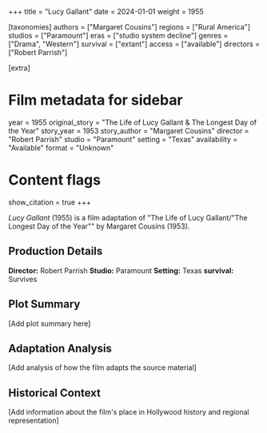 +++
title = "Lucy Gallant"
date = 2024-01-01
weight = 1955

[taxonomies]
authors = ["Margaret Cousins"]
regions = ["Rural America"]
studios = ["Paramount"]
eras = ["studio system decline"]
genres = ["Drama", "Western"]
survival = ["extant"]
access = ["available"]
directors = ["Robert Parrish"]

[extra]
# Film metadata for sidebar
year = 1955
original_story = "The Life of Lucy Gallant & The Longest Day of the Year"
story_year = 1953
story_author = "Margaret Cousins"
director = "Robert Parrish"
studio = "Paramount"
setting = "Texas"
availability = "Available"
format = "Unknown"

# Content flags
show_citation = true
+++

*Lucy Gallant* (1955) is a film adaptation of "The Life of Lucy Gallant/"The Longest Day of the Year"" by Margaret Cousins (1953).

## Production Details

**Director:** Robert Parrish
**Studio:** Paramount
**Setting:** Texas
**survival:** Survives

## Plot Summary

[Add plot summary here]

## Adaptation Analysis

[Add analysis of how the film adapts the source material]

## Historical Context

[Add information about the film's place in Hollywood history and regional representation]
